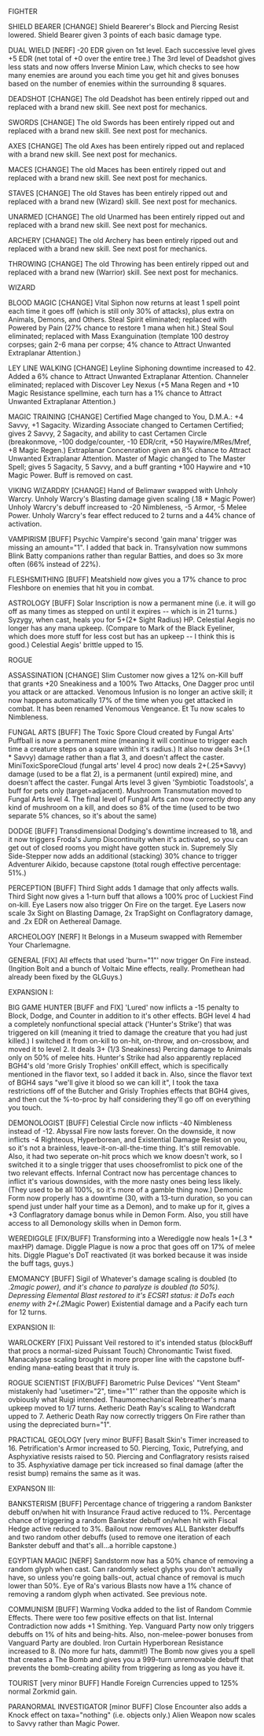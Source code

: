 

FIGHTER

SHIELD BEARER [CHANGE]
Shield Bearerer's Block and Piercing Resist lowered. 
Shield Bearer given 3 points of each basic damage type. 

DUAL WIELD [NERF]
-20 EDR given on 1st level.
Each successive level gives +5 EDR (net total of +0 over the entire tree.)
The 3rd level of Deadshot gives less stats and now offers Inverse Minion Law, which checks to see how many enemies are around you each time you get hit and gives bonuses based on the number of enemies within the surrounding 8 squares.

DEADSHOT [CHANGE]
The old Deadshot has been entirely ripped out and replaced with a brand new skill. See next post for mechanics. 

SWORDS [CHANGE]
The old Swords has been entirely ripped out and replaced with a brand new skill. See next post for mechanics. 

AXES [CHANGE]
The old Axes has been entirely ripped out and replaced with a brand new skill. See next post for mechanics. 

MACES [CHANGE]
The old Maces has been entirely ripped out and replaced with a brand new skill. See next post for mechanics. 

STAVES [CHANGE]
The old Staves has been entirely ripped out and replaced with a brand new (Wizard) skill. See next post for mechanics.

UNARMED [CHANGE]
The old Unarmed has been entirely ripped out and replaced with a brand new skill. See next post for mechanics. 

ARCHERY [CHANGE]
The old Archery has been entirely ripped out and replaced with a brand new skill. See next post for mechanics. 

THROWING [CHANGE]
The old Throwing has been entirely ripped out and replaced with a brand new (Warrior) skill. See next post for mechanics. 



WIZARD

BLOOD MAGIC [CHANGE]
Vital Siphon now returns at least 1 spell point each time it goes off (which is still only 30% of attacks), plus extra on Animals, Demons, and Others.
Steal Spirit eliminated; replaced with Powered by Pain (27% chance to restore 1 mana when hit.) 
Steal Soul eliminated; replaced with Mass Exanguination (template 100 destroy corpses; gain 2-6 mana per corpse; 4% chance to Attract Unwanted Extraplanar Attention.) 

LEY LINE WALKING [CHANGE]
Leyline Siphoning downtime increased to 42. Added a 6% chance to Attract Unwanted Extraplanar Attention. 
Channeler eliminated; replaced with Discover Ley Nexus (+5 Mana Regen and +10 Magic Resistance spellmine, each turn has a 1% chance to Attract Unwanted Extraplanar Attention.)

MAGIC TRAINING [CHANGE]
Certified Mage changed to You, D.M.A.:  +4 Savvy, +1 Sagacity.
Wizarding Associate changed to Certamen Certified; gives 2 Savvy, 2 Sagacity, and ability to cast Certamen Circle (breakonmove, -100 dodge/counter, -10 EDR/crit, +50 Haywire/MRes/Mref, +8 Magic Regen.)
Extraplanar Concenration given an 8% chance to Attract Unwanted Extraplanar Attention.
Master of Magic changed to The Master Spell; gives 5 Sagacity, 5 Savvy, and a buff granting +100 Haywire and +10 Magic Power. Buff is removed on cast. 

VIKING WIZARDRY [CHANGE]
Hand of Belimawr swapped with Unholy Warcry.
Unholy Warcry's Blasting damage given scaling (.18 * Magic Power)
Unholy Warcry's debuff increased to -20 Nimbleness, -5 Armor, -5 Melee Power.
Unholy Warcry's fear effect reduced to 2 turns and a 44% chance of activation. 

VAMPIRISM [BUFF]
Psychic Vampire's second 'gain mana' trigger was missing an amount="1". I added that back in. 
Transylvation now summons Blink Batty companions rather than regular Batties, and does so 3x more often (66% instead of 22%). 

FLESHSMITHING [BUFF]
Meatshield now gives you a 17% chance to proc Fleshbore on enemies that hit you in combat. 

ASTROLOGY [BUFF]
Solar Inscription is now a permanent mine (i.e. it will go off as many times as stepped on until it expires -- which is in 21 turns.)
Syzygy, when cast, heals you for 5+(2* Sight Radius) HP.
Celestial Aegis no longer has any mana upkeep. (Compare to Mark of the Black Eyeliner, which does more stuff for less cost but has an upkeep -- I think this is good.)
Celestial Aegis' brittle upped to 15.




ROGUE

ASSASSINATION [CHANGE]
Slim Customer now gives a 12% on-Kill buff that grants +20 Sneakiness and a 100% Two Attacks, One Dagger proc until you attack or are attacked.
Venomous Infusion is no longer an active skill; it now happens automatically 17% of the time when you get attacked in combat. It has been renamed Venomous Vengeance.
Et Tu now scales to Nimbleness.

FUNGAL ARTS [BUFF]
The Toxic Spore Cloud created by Fungal Arts' Puffball is now a permanent mine (meaning it will continue to trigger each time a creature steps on a square within it's radius.) It also now deals 3+(.1 * Savvy) damage rather than a flat 3, and doesn't affect the caster.
MiniToxicSporeCloud (fungal arts' level 4 proc) now deals 2+(.25*Savvy) damage (used to be a flat 2), is a permanent (until expired) mine, and doesn't affect the caster.
Fungal Arts level 3 given 'Symbiotic Toadstools', a buff for pets only (target=adjacent). 
Mushroom Transmutation moved to Fungal Arts level 4.
The final level of Fungal Arts can now correctly drop any kind of mushroom on a kill, and does so 8% of the time (used to be two separate 5% chances, so it's about the same)

DODGE [BUFF]
Transdimensional Dodging's downtime increased to 18, and it now triggers Froda's Jump Discontinuity when it's activated, so you can get out of closed rooms you might have gotten stuck in. 
Supremely Sly Side-Stepper now adds an additional (stacking) 30% chance to trigger Adventurer Aikido, because capstone (total rough effective percentage: 51%.) 

PERCEPTION [BUFF]
Third Sight adds 1 damage that only affects walls. 
Third Sight now gives a 1-turn buff that allows a 100% proc of Luckiest Find on-kill. 
Eye Lasers now also trigger On Fire on the target. 
Eye Lasers now scale 3x Sight on Blasting Damage, 2x TrapSight on Conflagratory damage, and .2x EDR on Aethereal Damage.

ARCHEOLOGY [NERF]
It Belongs in a Museum swapped with Remember Your Charlemagne.

GENERAL [FIX] 
All effects that used 'burn="1"' now trigger On Fire instead. (Ingition Bolt and a bunch of Voltaic Mine effects, really. Promethean had already been fixed by the GLGuys.)



EXPANSION I:

BIG GAME HUNTER [BUFF and FIX]
'Lured' now inflicts a -15 penalty to Block, Dodge, and Counter in addition to it's other effects. 
BGH level 4 had a completely nonfunctional special attack ('Hunter's Strike') that was triggered on kill (meaning it tried to damage the creature that you had just killed.) I switched it from on-kill to on-hit, on-throw, and on-crossbow, and moved it to level 2. It deals 3+ (1/3 Sneakiness) Percing damage to Animals only on 50% of melee hits. 
Hunter's Strike had also apparently replaced BGH4's old 'more Grisly Trophies' onKill effect, which is specifically mentioned in the flavor text, so I added it back in.
Also, since the flavor text of BGH4 says "we'll give it blood so we can kill it", I took the taxa restrictions off of the Butcher and Grisly Trophies effects that BGH4 gives, and then cut the %-to-proc by half considering they'll go off on everything you touch. 

DEMONOLOGIST [BUFF]
Celestial Circle now inflicts -40 Nimbleness instead of -12. 
Abyssal Fire now lasts forever. On the downside, it now inflicts -4 Righteous, Hyperborean, and Existential Damage Resist on you, so it's not a brainless, leave-it-on-all-the-time thing.  It's still removable.  Also, it had two seperate on-hit procs which we know doesn't work, so I switched it to a single trigger that uses choosefromlist to pick one of the two relevant effects.
Infernal Contract now has percentage chances to inflict it's various downsides, with the more nasty ones being less likely. (They used to be all 100%, so it's more of a gamble thing now.)
Demonic Form now properly has a downtime (30, with a 13-turn duration, so you can spend just under half your time as a Demon), and to make up for it, gives a +3 Conflagratory damage bonus while in Demon Form. Also, you still have access to all Demonology skills when in Demon form. 

WEREDIGGLE [FIX/BUFF]
Transforming into a Werediggle now heals 1+(.3 * maxHP) damage. 
Diggle Plague is now a proc that goes off on 17% of melee hits. 
Diggle Plague's DoT reactivated (it was borked because it was inside the buff tags, guys.)

EMOMANCY [BUFF] 
Sigil of Whatever's damage scaling is doubled (to .2*magic power), and it's chance to paralyze is doubled (to 50%).
Depressing Elemental Blast restored to it's ECSR1 status: it DoTs each enemy with 2+(.2*Magic Power) Existential damage and a Pacify each turn for 12 turns. 



EXPANSION II:

WARLOCKERY [FIX]
Puissant Veil restored to it's intended status (blockBuff that procs a normal-sized Puissant Touch)
Chronomantic Twist fixed.
Manacalypse scaling brought in more proper line with the capstone buff-ending mana-eating beast that it truly is. 

ROGUE SCIENTIST [FIX/BUFF]
Barometric Pulse Devices' "Vent Steam" mistakenly had 'usetimer="2", time="1"' rather than the opposite which is ovbiously what Ruigi intended. 
Thaumomechanical Rebreather's mana upkeep moved to 1/7 turns. 
Aetheric Death Ray's scaling to Wandcraft upped to 7. 
Aetheric Death Ray now correctly triggers On Fire rather than using the depreciated burn="1". 

PRACTICAL GEOLOGY [very minor BUFF]
Basalt Skin's Timer increased to 16. 
Petrification's Armor increased to 50.  Piercing, Toxic, Putrefying, and Asphyxiative resists raised to 50.  Piercing and Conflagratory resists raised to 35.  Asphyxiative damage per tick increased so final damage (after the resist bump) remains the same as it was. 


EXPANSON III:

BANKSTERISM [BUFF]
Percentage chance of triggering a random Bankster debuff on/when hit with Insurance Fraud active reduced to 1%.
Percentage chance of triggering a random Bankster debuff on/when hit with Fiscal Hedge active reduced to 3%.
Bailout now removes ALL Bankster debuffs and two random other debuffs (used to remove one iteration of each Bankster debuff and that's all...a horrible capstone.) 

EGYPTIAN MAGIC [NERF]
Sandstorm now has a 50% chance of removing a random glyph when cast. Can randomly select glyphs you don't actually have, so unless you're going balls-out, actual chance of removal is much lower than 50%.
Eye of Ra's various Blasts now have a 1% chance of removing a random glyph when activated. See previous note. 

COMMUNISM [BUFF]
Warming Vodka added to the list of Random Commie Effects. There were too few positive effects on that list. 
Internal Contradiction now adds +1 Smithing.  Yep. 
Vanguard Party now only triggers debuffs on 1% of hits and being-hits. Also, non-melee-power bonuses from Vanguard Party are doubled.
Iron Curtain Hyperborean Resistance increased to 8. (No more fur hats, dammit!)
The Bomb now gives you a spell that creates a The Bomb and gives you a 999-turn unremovable debuff that prevents the bomb-creating ability from triggering as long as you have it.

TOURIST [very minor BUFF]
Handle Foreign Currencies upped to 125% normal Zorkmid gain. 

PARANORMAL INVESTIGATOR [minor BUFF]
Close Encounter also adds a Knock effect on taxa="nothing" (i.e. objects only.) 
Alien Weapon now scales to Savvy rather than Magic Power. 